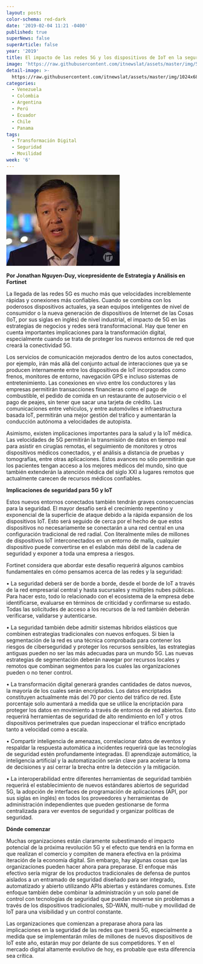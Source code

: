 ```yaml
---
layout: posts
color-schema: red-dark
date: '2019-02-04 11:21 -0400'
published: true
superNews: false
superArticle: false
year: '2019'
title: El impacto de las redes 5G y los dispositivos de IoT en la seguridad
image: 'https://raw.githubusercontent.com/itnewslat/assets/master/img/540x320/5G-p.jpg'
detail-image: >-
  https://raw.githubusercontent.com/itnewslat/assets/master/img/1024x680/5G-g.jpg
categories:
  - Venezuela
  - Colombia
  - Argentina
  - Perú
  - Ecuador
  - Chile
  - Panama
tags:
  - Transformación Digital
  - Seguridad
  - Movilidad
week: '6'
---
```

![](https://raw.githubusercontent.com/itnewslat/assets/master/img/300x300/Jonathan-Nguyen-Duy.jpg)

**Por Jonathan Nguyen-Duy, vicepresidente de Estrategia y Análisis en Fortinet**
 
La llegada de las redes 5G es mucho más que velocidades increíblemente rápidas y conexiones más confiables. Cuando se combina con los poderosos dispositivos actuales, ya sean equipos inteligentes de nivel de consumidor o la nueva generación de dispositivos de Internet de las Cosas (IoT, por sus siglas en inglés) de nivel industrial, el impacto de 5G en las estrategias de negocios y redes será transformacional. Hay que tener en cuenta importantes implicaciones para la transformación digital, especialmente cuando se trata de proteger los nuevos entornos de red que creará la conectividad 5G. 

Los servicios de comunicación mejorados dentro de los autos conectados, por ejemplo, irán más allá del conjunto actual de interacciones que ya se producen internamente entre los dispositivos de IoT incorporados como frenos, monitores de entorno, navegación GPS e incluso sistemas de entretenimiento. Las conexiones en vivo entre los conductores y las empresas permitirán transacciones financieras como el pago de combustible, el pedido de comida en un restaurante de autoservicio o el pago de peajes, sin tener que sacar una tarjeta de crédito. Las comunicaciones entre vehículos, y entre automóviles e infraestructura basada IoT, permitirán una mejor gestión del tráfico y aumentarán la conducción autónoma a velocidades de autopista. 

Asimismo, existen implicaciones importantes para la salud y la IoT médica. Las velocidades de 5G permitirán la transmisión de datos en tiempo real para asistir en cirugías remotas, el seguimiento de monitores y otros dispositivos médicos conectados, y el análisis a distancia de pruebas y tomografías, entre otras aplicaciones. Estos avances no sólo permitirán que los pacientes tengan acceso a los mejores médicos del mundo, sino que también extenderán la atención médica del siglo XXI a lugares remotos que actualmente carecen de recursos médicos confiables. 

**Implicaciones de seguridad para 5G y IoT**

Estos nuevos entornos conectados también tendrán graves consecuencias para la seguridad. El mayor desafío será el crecimiento repentino y exponencial de la superficie de ataque debido a la rápida expansión de los dispositivos IoT. Esto será seguido de cerca por el hecho de que estos dispositivos no necesariamente se conectarán a una red central en una configuración tradicional de red radial. Con literalmente miles de millones de dispositivos IoT interconectados en un entorno de malla, cualquier dispositivo puede convertirse en el eslabón más débil de la cadena de seguridad y exponer a toda una empresa a riesgos. 

Fortinet considera que abordar este desafío requerirá algunos cambios fundamentales en cómo pensamos acerca de las redes y la seguridad: 

•	La seguridad deberá ser de borde a borde, desde el borde de IoT a través de la red empresarial central y hasta sucursales y múltiples nubes públicas. Para hacer esto, todo lo relacionado con el ecosistema de la empresa debe identificarse, evaluarse en términos de criticidad y confirmarse su estado. Todas las solicitudes de acceso a los recursos de la red también deberán verificarse, validarse y autenticarse. 

•	La seguridad también debe admitir sistemas híbridos elásticos que combinen estrategias tradicionales con nuevos enfoques. Si bien la segmentación de la red es una técnica comprobada para contener los riesgos de ciberseguridad y proteger los recursos sensibles, las estrategias antiguas pueden no ser las más adecuadas para un mundo 5G. Las nuevas estrategias de segmentación deberán navegar por recursos locales y remotos que combinan segmentos para los cuales las organizaciones pueden o no tener control. 

•	La transformación digital generará grandes cantidades de datos nuevos, la mayoría de los cuales serán encriptados. Los datos encriptados constituyen actualmente más del 70 por ciento del tráfico de red. Este porcentaje solo aumentará a medida que se utilice la encriptación para proteger los datos en movimiento a través de entornos de red abiertos. Esto requerirá herramientas de seguridad de alto rendimiento en IoT y otros dispositivos perimetrales que puedan inspeccionar el tráfico encriptado tanto a velocidad como a escala.
 
•	Compartir inteligencia de amenazas, correlacionar datos de eventos y respaldar la respuesta automática a incidentes requerirá que las tecnologías de seguridad estén profundamente integradas. El aprendizaje automático, la inteligencia artificial y la automatización serán clave para acelerar la toma de decisiones y así cerrar la brecha entre la detección y la mitigación. 

•	La interoperabilidad entre diferentes herramientas de seguridad también requerirá el establecimiento de nuevos estándares abiertos de seguridad 5G, la adopción de interfaces de programación de aplicaciones (API, por sus siglas en inglés) en todos los proveedores y herramientas de administración independientes que pueden gestionarse de forma centralizada para ver eventos de seguridad y organizar políticas de seguridad.

**Dónde comenzar**

Muchas organizaciones están claramente subestimando el impacto potencial de la próxima revolución 5G y el efecto que tendrá en la forma en que realizan el comercio y compiten de manera efectiva en la próxima iteración de la economía digital. Sin embargo, hay algunas cosas que las organizaciones pueden hacer ahora para preparase. El enfoque más efectivo sería migrar de los productos tradicionales de defensa de puntos aislados a un entramado de seguridad diseñado para ser integrado, automatizado y abierto utilizando APIs abiertas y estándares comunes. Este enfoque también debe combinar la administración y un solo panel de control con tecnologías de seguridad que puedan moverse sin problemas a través de los dispositivos tradicionales, SD-WAN, multi-nube y movilidad de IoT para una visibilidad y un control constante. 

Las organizaciones que comienzan a preparase ahora para las implicaciones en la seguridad de las redes que traerá 5G, especialmente a medida que se implementarán miles de millones de nuevos dispositivos de IoT este año, estarán muy por delante de sus competidores. Y en el mercado digital altamente evolutivo de hoy, es probable que esta diferencia sea crítica. 

